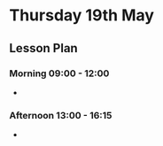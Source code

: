 # Thursday 19th May

## Lesson Plan

### Morning 09:00 - 12:00

+ 

### Afternoon 13:00 - 16:15

+ 
